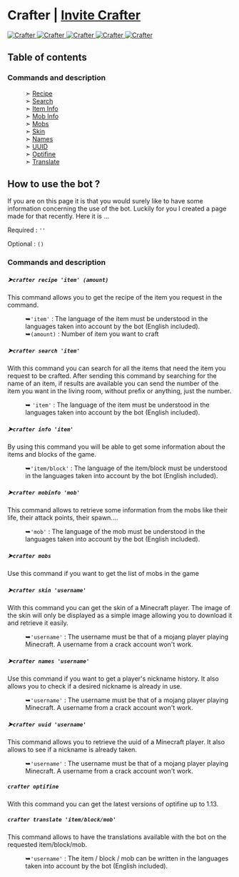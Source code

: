 <h1>Crafter | <a href="https://discord.com/oauth2/authorize?client_id=740727392041041981&permissions=311360&scope=bot">Invite Crafter</a></h1>
<a href="https://top.gg/bot/740727392041041981"> 
  <img src="https://top.gg/api/widget/status/740727392041041981.svg" alt="Crafter" />
  <img src="https://top.gg/api/widget/servers/740727392041041981.svg?noavatar=true" alt="Crafter" />
  <img src="https://top.gg/api/widget/upvotes/740727392041041981.svg?noavatar=true" alt="Crafter" />
  <img src="https://top.gg/api/widget/lib/740727392041041981.svg?noavatar=true" alt="Crafter" />
  <img src="https://top.gg/api/widget/owner/740727392041041981.svg?noavatar=true" alt="Crafter" />
</a>

<h2>Table of contents</h2>
  <h3>Commands and description</h3>
  <dl>
    <dd>➣ <a href="https://github.com/Army-py/Crafter-Bot/blob/main/USE.md#crafter-recipe-item-amount">Recipe</a></dd>
    <dd>➣ <a href="https://github.com/Army-py/Crafter-Bot/blob/main/USE.md#crafter-search-item">Search</a></dd>
    <dd>➣ <a href="https://github.com/Army-py/Crafter-Bot/blob/main/USE.md#crafter-info-item">Item Info</a></li>
    <dd>➣ <a href="https://github.com/Army-py/Crafter-Bot/blob/main/USE.md#crafter-mobinfo-mob">Mob Info</a></dd>
    <dd>➣ <a href="https://github.com/Army-py/Crafter-Bot/blob/main/USE.md#crafter-mobs">Mobs</a></dd>
    <dd>➣ <a href="https://github.com/Army-py/Crafter-Bot/blob/main/USE.md#crafter-skin-username">Skin</a></dd>
    <dd>➣ <a href="https://github.com/Army-py/Crafter-Bot/blob/main/USE.md#crafter-names-username">Names</a></dd>
    <dd>➣ <a href="https://github.com/Army-py/Crafter-Bot/blob/main/USE.md#crafter-uuid-username">UUID</a></dd>
    <dd>➣ <a href="https://github.com/Army-py/Crafter-Bot/blob/main/USE.md#crafter-optifine">Optifine</a></dd>
    <dd>➣ <a href="https://github.com/Army-py/Crafter-Bot/blob/main/USE.md#crafter-translate-itemblockmob">Translate</a></dd>
  </dl>

<h2>How to use the bot ?</h2>

If you are on this page it is that you would surely like to have some information concerning the use of the bot. Luckily for you I created a page made for that recently. Here it is ...

<div>
  Required : <code>''</code>

  Optional : <code>()</code>
</div>


<h3>Commands and description</h3>

<h5>➤<code>crafter recipe 'item' (amount)</code></h4>
This command allows you to get the recipe of the item you request in the command.
<p></p>
<dl>
  <dd>➥<code>'item'</code> : The language of the item must be understood in the languages taken into account by the bot (English included).</dd>
  <dd></dd>
  <dd>➥<code>(amount)</code> : Number of item you want to craft</dd>
</dl>


<h5>➤<code>crafter search 'item'</code></h5>
With this command you can search for all the items that need the item you request to be crafted.
After sending this command by searching for the name of an item, if results are available you can send the number of the item you want in the living room, without prefix or anything, just the number.
<p></p>
<dl>
  <dd>➥ <code>'item'</code> : The language of the item must be understood in the languages taken into account by the bot (English included).</dd>
</dl>


<h5>➤<code>crafter info 'item'</code></h5>
By using this command you will be able to get some information about the items and blocks of the game.
<p></p>
<dl>
  <dd>➥<code>'item/block'</code> : The language of the item/block must be understood in the languages taken into account by the bot (English included).</dd>
</dl>


<h5>➤<code>crafter mobinfo 'mob'</code></h5>
This command allows to retrieve some information from the mobs like their life, their attack points, their spawn....
<p></p>
<dl>
  <dd>➥<code>'mob'</code> : The language of the mob must be understood in the languages taken into account by the bot (English included).</dd>
</dl>


<h5>➤<code>crafter mobs</code></h5>
Use this command if you want to get the list of mobs in the game


<h5>➤<code>crafter skin 'username'</code></h5>
With this command you can get the skin of a Minecraft player.
The image of the skin will only be displayed as a simple image allowing you to download it and retrieve it easily.
<p></p>
<dl>
  <dd>➥<code>'username'</code> : The username must be that of a mojang player playing Minecraft. A username from a crack account won't work.</dd>
</dl>


<h5>➤<code>crafter names 'username'</code></h5>
Use this command if you want to get a player's nickname history. It also allows you to check if a desired nickname is already in use.
<p></p>
<dl>
  <dd>➥<code>'username'</code> : The username must be that of a mojang player playing Minecraft. A username from a crack account won't work.</dd>
</dl>


<h5>➤<code>crafter uuid 'username'</code></h5>
This command allows you to retrieve the uuid of a Minecraft player. It also allows to see if a nickname is already taken.
<p></p>
<dl>
  <dd>➥<code>'username'</code> : The username must be that of a mojang player playing Minecraft. A username from a crack account won't work.</dd>
</dl>

<h5><code>crafter optifine</code></h5>
With this command you can get the latest versions of optifine up to 1.13.


<h5><code>crafter translate 'item/block/mob'</code></h5>
This command allows to have the translations available with the bot on the requested item/block/mob.
<p></p>
<dl>
  <dd>➥<code>'username'</code> : The item / block / mob can be written in the languages taken into account by the bot (English included).</dd>
</dl>
